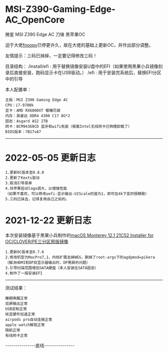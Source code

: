 # MSI-Z390-Gaming-Edge-AC_OpenCore
微星 MSI Z390 Edge AC 刀锋 黑苹果OC

迫于大佬[fnoopv](https://github.com/fnoopv/MSI-Z390-Gaming-Edge-AC_OC)已停更许久，故在大佬的基础上更新OC，并作出部分调整。

友情提示：三码已抹掉，一定要记得修改三码！

目录结构：
/install/efi : 用于替换镜像安装U盘中的EFI（如果使用黑果小兵镜像刻录后直接安装，跑码显示卡在USB驱动。）
/efi : 用于安装完系统后，替换EFI分区中的引导

本人配置单：
```
主板：MSI Z390 Gaming Edge AC
CPU：i7-9700k
显卡：AMD RX6800XT 樱瞳花嫁
内存：英睿达 DDR4 4300 C17 8G*2
固态：Asgard AS2 2TB
网卡：BCM94360CD 蓝牙和wifi免驱（板载Intel无线网卡已物理卸载了）
BIOS版本：7B17vA7
```

------

# 2022-05-05 更新日志

```
1.更新OC版本至0.8.0
2.更新了Kexts驱动
3.取消引导菜单
4.将苹果启动logo调大，以增强性能
（如果不喜欢，可以修改uefi-显示输出-UIScale的值为1，即可在4k下变的很精致）
5.三码已抹去，记得复用自己之前的。
```



# 2021-12-22 更新日志

本次安装镜像基于黑果小兵制作的[macOS Monterey 12.1 21C52 Installer for OC/CLOVER/PE三分区原版镜像](https://mp.weixin.qq.com/s/4JarRMfZ0KocQXAK2KRoSA)
```
1.更新OC版本至0.7.6
2.修改机型为MacPro7,1，内核扩展去掉WEG，删掉了root-args下的agdpmod=pikera
（解决HDMI和DP双显示器输出时，DP黑屏的问题）
3.引导扫描范围增加SATA硬盘（本人安装在SATA固态）
4.制作了一版安装EFI
```

---------------------------------


测试结果：
```
睡眠唤醒正常
双屏输出正常
USB定制正常
核显硬件加速正常
airpods pro自动连接正常
apple watch解锁正常
随航正常
有线网卡正常
```

---------------底线---------------